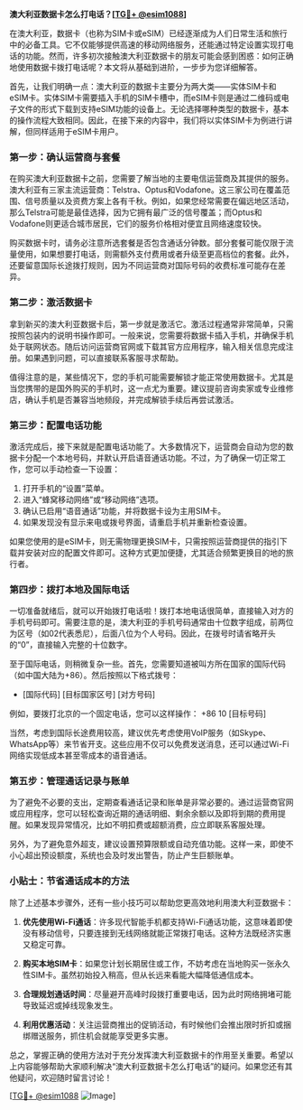 **澳大利亚数据卡怎么打电话？[[TG💪+ @esim1088](https://t.me/s/esim1088)]**

在澳大利亚，数据卡（也称为SIM卡或eSIM）已经逐渐成为人们日常生活和旅行中的必备工具。它不仅能够提供高速的移动网络服务，还能通过特定设置实现打电话的功能。然而，许多初次接触澳大利亚数据卡的朋友可能会感到困惑：如何正确地使用数据卡拨打电话呢？本文将从基础到进阶，一步步为您详细解答。

首先，让我们明确一点：澳大利亚的数据卡主要分为两大类——实体SIM卡和eSIM卡。实体SIM卡需要插入手机的SIM卡槽中，而eSIM卡则是通过二维码或电子文件的形式下载到支持eSIM功能的设备上。无论选择哪种类型的数据卡，基本的操作流程大致相同。因此，在接下来的内容中，我们将以实体SIM卡为例进行讲解，但同样适用于eSIM卡用户。

### 第一步：确认运营商与套餐

在购买澳大利亚数据卡之前，您需要了解当地的主要电信运营商及其提供的服务。澳大利亚有三家主流运营商：Telstra、Optus和Vodafone。这三家公司在覆盖范围、信号质量以及资费方案上各有千秋。例如，如果您经常需要在偏远地区活动，那么Telstra可能是最佳选择，因为它拥有最广泛的信号覆盖；而Optus和Vodafone则更适合城市居民，它们的服务价格相对便宜且网络速度较快。

购买数据卡时，请务必注意所选套餐是否包含通话分钟数。部分套餐可能仅限于流量使用，如果想要打电话，则需额外支付费用或者升级至更高档位的套餐。此外，还要留意国际长途拨打规则，因为不同运营商对国际号码的收费标准可能存在差异。

### 第二步：激活数据卡

拿到新买的澳大利亚数据卡后，第一步就是激活它。激活过程通常非常简单，只需按照包装内的说明书操作即可。一般来说，您需要将数据卡插入手机，并确保手机处于联网状态。随后访问运营商官网或下载其官方应用程序，输入相关信息完成注册。如果遇到问题，可以直接联系客服寻求帮助。

值得注意的是，某些情况下，您的手机可能需要解锁才能正常使用数据卡。尤其是当您携带的是国外购买的手机时，这一点尤为重要。建议提前咨询卖家或专业维修店，确认手机是否兼容当地频段，并完成解锁手续后再尝试激活。

### 第三步：配置电话功能

激活完成后，接下来就是配置电话功能了。大多数情况下，运营商会自动为您的数据卡分配一个本地号码，并默认开启语音通话功能。不过，为了确保一切正常工作，您可以手动检查一下设置：

1. 打开手机的“设置”菜单。
2. 进入“蜂窝移动网络”或“移动网络”选项。
3. 确认已启用“语音通话”功能，并将数据卡设为主用SIM卡。
4. 如果发现没有显示来电或拨号界面，请重启手机并重新检查设置。

如果您使用的是eSIM卡，则无需物理更换SIM卡，只需按照运营商提供的指引下载并安装对应的配置文件即可。这种方式更加便捷，尤其适合频繁更换目的地的旅行者。

### 第四步：拨打本地及国际电话

一切准备就绪后，就可以开始拨打电话啦！拨打本地电话很简单，直接输入对方的手机号码即可。需要注意的是，澳大利亚的手机号码通常由十位数字组成，前两位为区号（如02代表悉尼），后面八位为个人号码。因此，在拨号时请省略开头的“0”，直接输入完整的十位数字。

至于国际电话，则稍微复杂一些。首先，您需要知道被叫方所在国家的国际代码（如中国大陆为+86）。然后按照以下格式拨号：

+ [国际代码] [目标国家区号] [对方号码]

例如，要拨打北京的一个固定电话，您可以这样操作：
+86 10 [目标号码]

当然，考虑到国际长途费用较高，建议优先考虑使用VoIP服务（如Skype、WhatsApp等）来节省开支。这些应用不仅可以免费发送消息，还可以通过Wi-Fi网络实现低成本甚至零成本的语音通话。

### 第五步：管理通话记录与账单

为了避免不必要的支出，定期查看通话记录和账单是非常必要的。通过运营商官网或应用程序，您可以轻松查询近期的通话明细、剩余余额以及即将到期的费用提醒。如果发现异常情况，比如不明扣费或超额消费，应立即联系客服处理。

另外，为了避免意外超支，建议设置预算限额或自动充值功能。这样一来，即使不小心超出预设额度，系统也会及时发出警告，防止产生巨额账单。

### 小贴士：节省通话成本的方法

除了上述基本步骤外，还有一些小技巧可以帮助您更高效地利用澳大利亚数据卡：

1. **优先使用Wi-Fi通话**：许多现代智能手机都支持Wi-Fi通话功能，这意味着即使没有移动信号，只要连接到无线网络就能正常拨打电话。这种方法既经济实惠又稳定可靠。
   
2. **购买本地SIM卡**：如果您计划长期居住或工作，不妨考虑在当地购买一张永久性SIM卡。虽然初始投入稍高，但从长远来看能大幅降低通信成本。

3. **合理规划通话时间**：尽量避开高峰时段拨打重要电话，因为此时网络拥堵可能导致延迟或掉线现象发生。

4. **利用优惠活动**：关注运营商推出的促销活动，有时候他们会推出限时折扣或捆绑赠送服务，抓住机会就能享受更多实惠。

总之，掌握正确的使用方法对于充分发挥澳大利亚数据卡的作用至关重要。希望以上内容能够帮助大家顺利解决“澳大利亚数据卡怎么打电话”的疑问。如果您还有其他疑问，欢迎随时留言讨论！

[[TG💪+ @esim1088](https://t.me/s/esim1088) ![Image](https://i.postimg.cc/4NQfJmqS/Snipaste-2025-05-13-00-14-12.png)]
